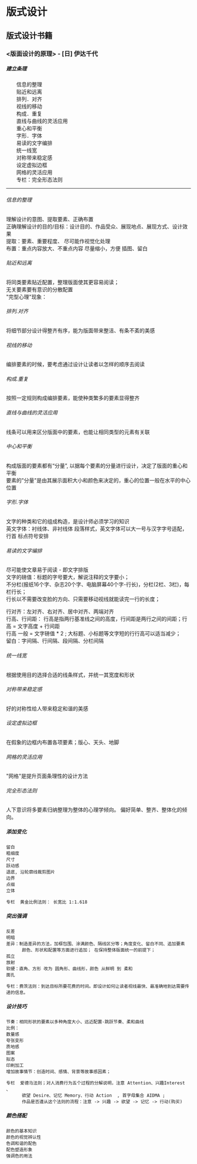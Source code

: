 # 版式设计
## 版式设计书籍
### <版面设计的原理> - [日] 伊达千代
##### 建立条理  
　　信息的整理  
　　贴近和远离  
　　排列．对齐  
　　视线的移动  
　　构成．重复  
　　直线与曲线的灵活应用  
　　重心和平衡  
　　字形．字体  
　　易读的文字编排  
　　统一线宽  
　　对称带来稳定感  
　　设定虚拟边框  
　　网格的灵活应用  
　　专栏：完全形态法则

---
###### 信息的整理
理解设计的意图、提取要素、正确布置  
正确理解设计的目的/目标：设计目的、作品受众、展现地点、展现方式、设计效果  
提取：要素、重要程度、 尽可能作视觉化处理  
布置：重点内容放大、不重点内容 尽量缩小，方便 插图、留白

###### 贴近和远离  
将同类要素贴近配置，整理版面使其更容易阅读；  
无关要素要有意识的分散配置  
"完型心理"现象：

###### 排列.对齐
将细节部分设计得整齐有序，能为版面带来整洁、有条不紊的美感

###### 视线的移动
编排要素的时候，要考虑通过设计让读者以怎样的顺序去阅读  

###### 构成.重复
按照一定规则构成编排要素，能使种类繁多的要素显得整齐

###### 直线与曲线的灵活应用
线条可以用来区分版面中的要素，也能让相同类型的元素有关联

###### 中心和平衡
构成版面的要素都有“分量”, 以据每个要素的分量进行设计，决定了版面的重心和平衡  
要素的"分量"是由其展示面积大小和颜色来决定的，重心的位置一般在水平的中心位置  

###### 字形.字体
文字的种类和它的组成构造，是设计师必须学习的知识  
英文字体：衬线体、非衬线体
段落样式，英文字体可以大一号与汉字字号适配，行首 标点符号安排

###### 易读的文字编排
尽可能使文章易于阅读 - 即文字排版  
文字的磅值：标题的字号要大，解说注释的文字要小；  
不分栏(报纸16个字、杂志20个字、电脑屏幕40个字-行长)，分栏(2栏、3栏)，每栏行长；  
行长以不需要改变脸的方向、只需要移动视线就能读完一行的长度；

行对齐：左对齐、右对齐、居中对齐、两端对齐  
行高、行间距：  行高是指两行基准线之间的高度，行间距是两行之间的间距；行高 = 文字高度 + 行间距  
行高 一般 = 文字磅值 * 2  ;  大标题、小标题等文字短的行行高可以适当减少；  
留白：字间隔、行间隔、段间隔、分栏间隔

###### 统一线宽
根据使用目的选择合适的线条样式，并统一其宽度和形状  

###### 对称带来稳定感
好的对称性给人带来稳定和谐的美感

###### 设定虚拟边框
在假象的边框内布置各项要素；版心、天头、地脚

###### 网格的灵活应用
"网格"是提升页面条理性的设计方法  

###### 完全形态法则
人下意识将多要素归纳整理为整体的心理学倾向。 偏好简单、整齐、整体化的倾向。

##### 添加变化
    留白
    粗细度
    尺寸
    跃动感
    退底, 沿轮廓线裁剪图片
    边界
    点缀
    立体

    专栏  黄金比例法则： 长宽比 1:1.618

##### 突出强调
    反差
    明暗
    差异：制造差异的方法，加框包围、涂满颜色、隔线区分等；角度变化、留白不同、追加要素
          颜色、形状和配置等方面进行追加； 在保持整体版面统一的前提下；
    孤立
    放射
    软硬：直角、方形 改为 圆角形、曲线形，颜色 从鲜明 到 柔和
    面孔

    专栏：费茨法则：到达目标所要花费的时间。即设计如何让读者视线最快、最准确地到达需要传递的信息。  


##### 设计技巧
    节奏：相同形状的要素以多种角度大小、远近配置-跳跃节奏、柔和曲线
    比例：
    数量感
    夸张变形
    质地感
    图案
    拟态
    印刷加工
    增加故事情节：创造时间、感情、背景等故事感因素；

    专栏  爱德马法则；对人消费行为五个过程的分解说明，注意 Attention、兴趣Interest 、
          欲望 Desire、记忆 Memory、行动 Action  , 首字母集合 AIDMA ;
          作品是否遵从这个法则的流程：注意 -> 兴趣 -> 欲望 -> 记忆 -> 行动(购买)

##### 颜色搭配
    颜色的基本知识
    颜色的视觉辨认性
    色调和谐的配色
    配色塑造形象
    强调色的用法














　　
　　
